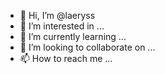 - 👋 Hi, I’m @laeryss
- 👀 I’m interested in ...
- 🌱 I’m currently learning ...
- 💞️ I’m looking to collaborate on ...
- 📫 How to reach me ...

<!---
laeryss/laeryss is a ✨ special ✨ repository because its `README.md` (this file) appears on your GitHub profile.
You can click the Preview link to take a look at your changes.
--->
